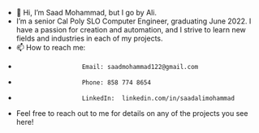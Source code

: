 - 👋 Hi, I’m Saad Mohammad, but I go by Ali. 
- I’m a senior Cal Poly SLO Computer Engineer, graduating June 2022. I have a passion for creation and automation, and I strive to learn new fields and industries in each of my projects.
- 📫 How to reach me:
-                       Email: saadmohammad122@gmail.com
-                       Phone: 858 774 8654
-                       LinkedIn:  linkedin.com/in/saadalimohammad 

- Feel free to reach out to me for details on any of the projects you see here!
